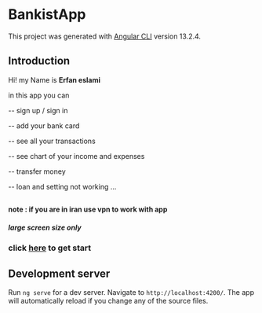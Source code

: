 
# BankistApp

This project was generated with [Angular CLI](https://github.com/angular/angular-cli) version 13.2.4.

## Introduction
Hi! my Name is **Erfan eslami**

in this app you can 

-- sign up / sign in 

-- add your bank card 

-- see all your transactions 

-- see chart of your income and expenses

-- transfer money 

-- loan and setting not working ...


##

#### note : if you are in iran use vpn to work with app 
##### large screen size only

### click [here](https://bank-app-bankist.netlify.app/) to get start



## Development server

Run `ng serve` for a dev server. Navigate to `http://localhost:4200/`. The app will automatically reload if you change any of the source files.

